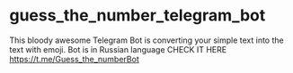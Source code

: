 # guess_the_number_telegram_bot

This bloody awesome Telegram Bot is converting your simple text into the text with emoji. Bot is in Russian language
CHECK IT HERE https://t.me/Guess_the_numberBot
